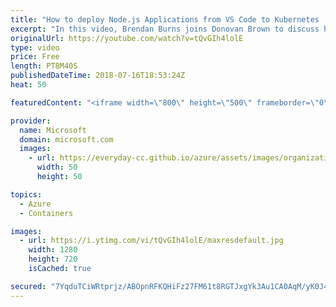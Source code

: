 ```yaml
---
title: "How to deploy Node.js Applications from VS Code to Kubernetes | Azure Friday"
excerpt: "In this video, Brendan Burns joins Donovan Brown to discuss how you can quickly and easily build a containerized Node.js app on Linux and deploy it to Azure Kubernetes Service using Visual Studio Code and the Visual Studio Code Kubernetes Extension.  For more information:  • Kubernetes Extension for"
originalUrl: https://youtube.com/watch?v=tQvGIh4lolE
type: video
price: Free
length: PT8M40S
publishedDateTime: 2018-07-16T18:53:24Z
heat: 50

featuredContent: "<iframe width=\"800\" height=\"500\" frameborder=\"0\" src=\"https://www.youtube.com/embed/tQvGIh4lolE\" allow=\"accelerometer; autoplay; encrypted-media; gyroscope; picture-in-picture\" allowfullscreen></iframe>"

provider:
  name: Microsoft
  domain: microsoft.com
  images:
    - url: https://everyday-cc.github.io/azure/assets/images/organizations/microsoft.com-50x50.jpg
      width: 50
      height: 50

topics:
  - Azure
  - Containers

images:
  - url: https://i.ytimg.com/vi/tQvGIh4lolE/maxresdefault.jpg
    width: 1280
    height: 720
    isCached: true

secured: "7YqduTCiWRtprjz/ABOpnRFKQHiFz27FM61t8RGTJxgYk3Au1CA0AqM/yK0J4nvNFRmvTA94dmRmW55B3voro6yHniE5jWuUKI65eSAYD1fNmCcn+4J0n2mmYcFpW5S5zWnNI+m5neGjuCXL6up9jm/uk0S7LdsO9nccp9iPw8MwgCocHZBKJS1uVz/zmLsYaXUSMLxgGymbBcSElvjM0AfcezVXjxyyPkS7bYik0Ajuh7oFZ/LIV3kRbWWexrrR0uSvoXQZb4VTUoPAxeLWpEDZeKMrN7TSZHXjlxQ1zNCAtPpjDs8BIyPbc8K95+u5+Smb53EmArmNcwFJYEWlH/W9yhgMUQHraogOXx4pWEuhqobqGcPxepPbTyAm9PgPAqh511jDi3KZWdaAdAF9Bgc5+gPMzuBHUwpXim8c7V0=;otJNfSMSMfVlFLE+zsp6Tg=="
---
```


